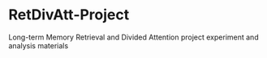 # RetDivAtt-Project
Long-term Memory Retrieval and Divided Attention project experiment and analysis materials
